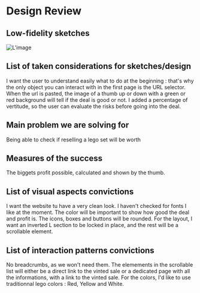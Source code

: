 # Design Review

## Low-fidelity sketches
![L'image]("20250127_151837.jpg")

## List of taken considerations for sketches/design
I want the user to understand easily what to do at the beginning : that's why the only object you can interact with in the first page is the URL selector.
When the url is pasted, the image of a thumb up or down with a green or red background will tell if the deal is good or not.
I added a percentage of vertitude, so the user can evaluate the risks before going into the deal.

## Main problem we are solving for
Being able to check if reselling a lego set will be worth 

## Measures of the success
The biggets profit possible, calculated and shown by the thumb. 

## List of visual aspects convictions
I want the website tu have a very clean look. I haven't checked for fonts I like at the moment. 
The color will be important to show how good the deal and profit is.
The icons, boxes and buttons will be rounded.
For the layout, I want an inverted L section to be locked in place, and the rest will be a scrollable element.

## List of interaction patterns convictions
No breadcrumbs, as we won't need them.
The elemements in the scrollable list will either be a direct link to the vinted sale or a dedicated page with all the informations, with a link to the vinted sale.
For the colors, I'd like to use traditionnal lego colors : Red, Yellow and White.

